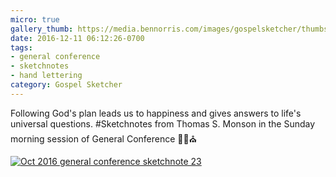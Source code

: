 ```yaml
---
micro: true
gallery_thumb: https://media.bennorris.com/images/gospelsketcher/thumbs/oct-16-4-monson.jpg
date: 2016-12-11 06:12:26-0700
tags:
- general conference
- sketchnotes
- hand lettering
category: Gospel Sketcher
---
```


Following God's plan leads us to happiness and gives answers to life's universal questions.
#Sketchnotes from Thomas S. Monson in the Sunday morning session of General Conference ✍🏼⛪️

[![Oct 2016 general conference sketchnote 23](https://media.bennorris.com/images/gospelsketcher/general-conference/oct-2016/oct-16-4-monson.jpg)](https://media.bennorris.com/images/gospelsketcher/general-conference/oct-2016/oct-16-4-monson.jpg)